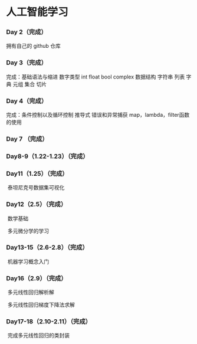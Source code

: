 # 人工智能学习

### Day 2（完成）

拥有自己的 github 仓库

### Day 3（完成）
完成：基础语法与缩进
      数字类型
      int float bool complex
      数据结构
      字符串 列表 字典 元组 集合 切片​       

### Day 4（完成）

完成：条件控制以及循环控制
      推导式
      错误和异常捕获
       map，lambda，filter函数的使用

### Day 7 （完成）

### **Day8-9**（1.22-1.23）（完成）

### **Day11**（1.25）（完成）

​	泰坦尼克号数据集可视化

### Day12（2.5）（完成）

​	数学基础

​	多元微分学的学习

### Day13-15（2.6-2.8）（完成）

​	机器学习概念入门

### Day16（2.9）（完成）

​	多元线性回归解析解

​	多元线性回归梯度下降法求解

### Day17-18（2.10-2.11）（完成）

​	完成多元线性回归的类封装
